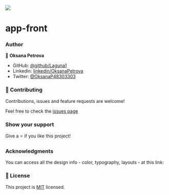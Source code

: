 ![](https://img.shields.io/badge/Microverse-blueviolet)

# app-front

### Author

👤 **Oksana Petrova**

- GitHub: [@github/Laguna1](https://github.com/Laguna1)
- Linkedin: [linkedin/OksanaPetrova](https://www.linkedin.com/in/oksana-petrova/)
- Twitter: [@OksanaP48303303](https://twitter.com/OksanaP48303303)

### 🤝 Contributing

Contributions, issues and feature requests are welcome!

Feel free to check the [issues page](https://github.com/Laguna1/api-front/issues)

### Show your support

Give a ⭐️ if you like this project!

### Acknowledgments

You can access all the design info - color, typography, layouts - at this link:

### 📝 License
This project is [MIT](https://github.com/Laguna1/api-front/LICENSE) licensed.


